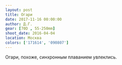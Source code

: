 ```yaml
---
layout: post
title: Огари
date: 2017-11-16 00:00:00
author: Д.Г.
gear: [70D , 55-250mm]
shoot_date: 2016-04-04
location: Москва
colors: ['171614', '090807']
---
```

Огари, похоже, синхронным плаванием увлеклись.
